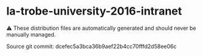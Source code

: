 # la-trobe-university-2016-intranet

:warning: These distribution files are automatically generated and should never be manually managed.

Source git commit: dcefec5a3bca36b9aef22b4cc70fffd2d58ee06c
